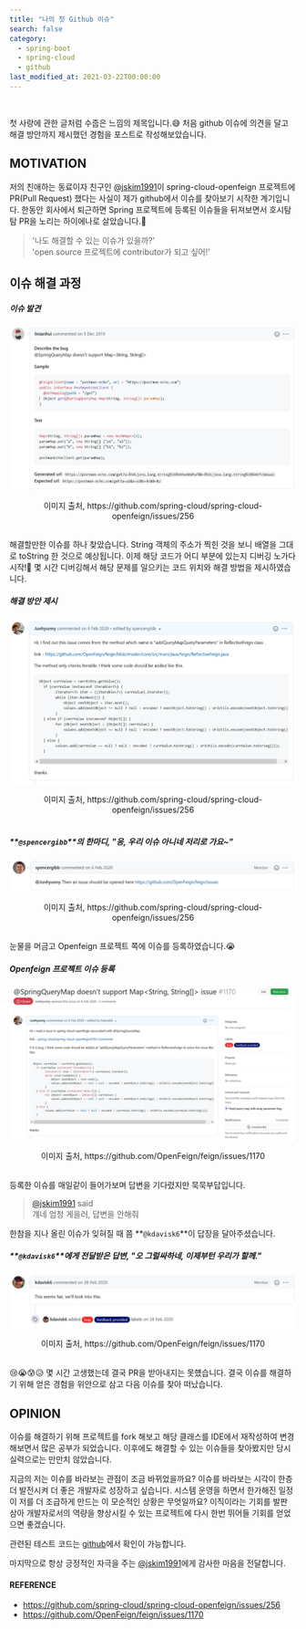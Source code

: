 ```yaml
---
title: "나의 첫 Github 이슈"
search: false
category:
  - spring-boot
  - spring-cloud
  - github
last_modified_at: 2021-03-22T00:00:00
---
```


<br>

첫 사랑에 관한 글처럼 수줍은 느낌의 제목입니다.😅 
처음 github 이슈에 의견을 달고 해결 방안까지 제시했던 경험을 포스트로 작성해보았습니다. 

## MOTIVATION
저의 친애하는 동료이자 친구인 [@jskim1991][jskim1991-githubLink]이 
spring-cloud-openfeign 프로젝트에 PR(Pull Request) 했다는 사실이 제가 github에서 이슈를 찾아보기 시작한 계기입니다. 
한동안 회사에서 퇴근하면 Spring 프로젝트에 등록된 이슈들을 뒤져보면서 호시탐탐 PR을 노리는 하이에나로 살았습니다.🤔

> '나도 해결할 수 있는 이슈가 있을까?'<br>
> 'open source 프로젝트에 contributor가 되고 싶어!'

## 이슈 해결 과정
##### 이슈 발견
<p align="left"><img src="/images/my-first-github-issue-1.JPG"></p>
<center>이미지 출처, https://github.com/spring-cloud/spring-cloud-openfeign/issues/256</center><br>

해결할만한 이슈를 하나 찾았습니다. 
String 객체의 주소가 찍힌 것을 보니 배열을 그대로 toString 한 것으로 예상됩니다. 
이제 해당 코드가 어디 부분에 있는지 디버깅 노가다 시작!🥵 
몇 시간 디버깅해서 해당 문제를 일으키는 코드 위치와 해결 방법을 제시하였습니다. 

##### 해결 방안 제시
<p align="left"><img src="/images/my-first-github-issue-2.JPG"></p>
<center>이미지 출처, https://github.com/spring-cloud/spring-cloud-openfeign/issues/256</center><br>

##### **`@spencergibb`**의 한마디, "응, 우리 이슈 아니네 저리로 가요~" 
<p align="left"><img src="/images/my-first-github-issue-3.JPG"></p>
<center>이미지 출처, https://github.com/spring-cloud/spring-cloud-openfeign/issues/256</center><br>

눈물을 머금고 Openfeign 프로젝트 쪽에 이슈를 등록하였습니다.😭 

##### Openfeign 프로젝트 이슈 등록
<p align="left"><img src="/images/my-first-github-issue-4.JPG"></p>
<center>이미지 출처, https://github.com/OpenFeign/feign/issues/1170</center><br>

등록한 이슈를 매일같이 들어가보며 답변을 기다렸지만 묵묵부답입니다.

> [@jskim1991][jskim1991-githubLink] said<br>
> 걔네 엄청 게을러, 답변을 안해줘

한참을 지나 올린 이슈가 잊혀질 때 쯤 **`@kdavisk6`**이 답장을 달아주셨습니다. 

##### **`@kdavisk6`**에게 전달받은 답변, "오 그럴싸하네, 이제부턴 우리가 할께."
<p align="left"><img src="/images/my-first-github-issue-5.JPG"></p>
<center>이미지 출처, https://github.com/OpenFeign/feign/issues/1170</center><br>

😢😭😰😥 몇 시간 고생했는데 결국 PR을 받아내지는 못헀습니다. 
결국 이슈를 해결하기 위해 얻은 경험을 위안으로 삼고 다음 이슈를 찾아 떠났습니다. 

## OPINION
이슈를 해결하기 위해 프로젝트를 fork 해보고 해당 클래스를 IDE에서 재작성하여 변경해보면서 많은 공부가 되었습니다. 
이후에도 해결할 수 있는 이슈들을 찾아봤지만 당시 실력으로는 만만치 않았습니다. 

지금의 저는 이슈를 바라보는 관점이 조금 바뀌었을까요? 
이슈를 바라보는 시각이 한층 더 발전시켜 더 좋은 개발자로 성장하고 싶습니다. 
시스템 운영을 하면서 한가해진 일정이 저를 더 조급하게 만드는 이 모순적인 상황은 무엇일까요? 
이직이라는 기회를 발판 삼아 개발자로서의 역량을 향상시킬 수 있는 프로젝트에 다시 한번 뛰어들 기회를 얻었으면 좋겠습니다.

관련된 테스트 코드는 [github][test-githubLink]에서 확인이 가능합니다.

마지막으로 항상 긍정적인 자극을 주는 [@jskim1991][jskim1991-githubLink]에게 감사한 마음을 전달합니다.

#### REFERENCE
- <https://github.com/spring-cloud/spring-cloud-openfeign/issues/256>
- <https://github.com/OpenFeign/feign/issues/1170>

[jskim1991-githubLink]: https://github.com/jskim1991
[issue-link]: https://github.com/spring-cloud/spring-cloud-openfeign/issues/256
[test-githubLink]: https://github.com/Junhyunny/openfeign-test